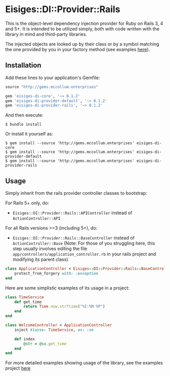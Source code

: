 # Eisiges::DI::Provider::Rails

This is the object-level dependency injection provider for Ruby on Rails 3, 4 and 5+. It is intended to be utilized simply, both with code written with the library in mind and third-party libraries.

The injected objects are looked up by their class or by a symbol matching the one provided by you in your factory method (see examples [here](http://gitlab.mccollum.enterprises/rails-di/example)).

## Installation

Add these lines to your application's Gemfile:

```ruby
source "http://gems.mccollum.enterprises"

gem 'eisiges-di-core', '~> 0.1.2'
gem 'eisiges-di-provider-default', '~> 0.1.2'
gem 'eisiges-di-provider-rails', '~> 0.1.2'
```

And then execute:

    $ bundle install

Or install it yourself as:

    $ gem install --source 'http://gems.mccollum.enterprises' eisiges-di-core
    $ gem install --source 'http://gems.mccollum.enterprises' eisiges-di-provider-default
    $ gem install --source 'http://gems.mccollum.enterprises' eisiges-di-provider-rails

## Usage

Simply inherit from the rails provider controller classes to bootstrap:

For Rails 5+ only, do:
- `Eisiges::DI::Provider::Rails::APIController` instead of `ActionController::API`

For all Rails versions >=3 (including 5+), do:
- `Eisiges::DI::Provider::Rails::BaseController` instead of `ActionController::Base`
(Note: For those of you struggling here, this step usually involves editing the file `app/controllers/application_controller.rb` in your rails project and modifying its parent class)

```ruby
class ApplicationController < Eisiges::DI::Provider::Rails::BaseController
	protect_from_forgery with: :exception
end
```

Here are some simplistic examples of its usage in a project:
```ruby
class TimeService
	def get_time
		return Time.now.strftime("%I:%M %P")
	end
end

class WelcomeController < ApplicationController
	inject klasse: TimeService, as: :so

	def index
		@str = @so.get_time
	end
end
```

For more detailed examples showing usage of the library, see the examples project [here](http://gitlab.mccollum.enterprises/rails-di/example)

